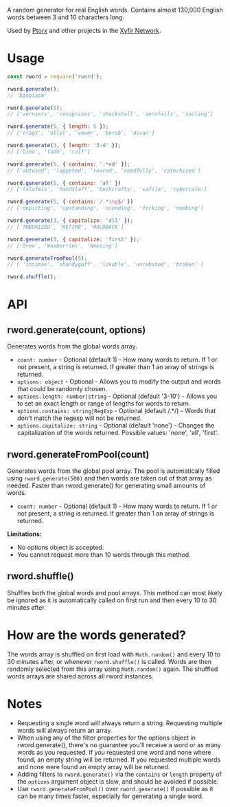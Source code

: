 A random generator for real English words. Contains almost 130,000 English words between 3 and 10 characters long.

Used by [Ptorx](https://ptorx.com/) and other projects in the [Xyfir Network](https://xyfir.com/#/network).

# Usage

```js
const rword = require('rword');

rword.generate();
// 'bioplasm'

rword.generate(5);
// ['verniers', 'recognizes', 'shockstall', 'aerofoils', 'sooling']

rword.generate(5, { length: 5 });
// ['crags', 'allyl', 'vower', 'berob', 'divan']

rword.generate(3, { length: '3-4' });
// ['limo', 'fado', 'calf']

rword.generate(5, { contains: '.*ed' });
// ['outvied', 'lappeted', 'roared', 'needfully', 'catechized']

rword.generate(5, { contains: 'af' })
// ['falafels', 'handstaff', 'bushcrafts', 'cafila', 'cybercafe']

rword.generate(5, { contains: /.*ing$/ })
// ['depicting', 'upstanding', 'scending', 'forking', 'numbing']

rword.generate(3, { capitalize: 'all' });
// ['THEORIZED', 'RETIRE', 'HOLDBACK']

rword.generate(3, { capitalize: 'first' });
// ['Grew', 'Waxberries', 'Neesing']

rword.generateFromPool(5);
// [ 'intimae', 'shandygaff', 'likable', 'unrebated', 'broken' ]

rword.shuffle();
```

# API

## rword.generate(count, options)

Generates words from the global words array.

- `count: number` - Optional (default 1) - How many words to return. If 1 or not present, a string is returned. If greater than 1 an array of strings is returned.
- `options: object` - Optional - Allows you to modify the output and words that could be randomly chosen.
- `options.length: number|string` - Optional (default '3-10') - Allows you to set an exact length or range of lengths for words to return.
- `options.contains: string|RegExp` - Optional (default /.*/) - Words that don't match the regexp will not be returned.
- `options.capitalize: string` - Optional (default 'none') - Changes the capitalization of the words returned. Possible values: 'none', 'all', 'first'.

## rword.generateFromPool(count)

Generates words from the global pool array. The pool is automatically filled using `rword.generate(500)` and then words are taken out of that array as needed. Faster than rword.generate() for generating small amounts of words.

- `count: number` - Optional (default 1) - How many words to return. If 1 or not present, a string is returned. If greater than 1 an array of strings is returned.

**Limitations:**

- No options object is accepted.
- You cannot request more than 10 words through this method.

## rword.shuffle()

Shuffles both the global words and pool arrays. This method can most likely be ignored as it is automatically called on first run and then every 10 to 30 minutes after.

# How are the words generated?

The words array is shuffled on first load with `Math.random()` and every 10 to 30 minutes after, or whenever `rword.shuffle()` is called. Words are then randomly selected from this array using `Math.random()` again. The shuffled words arrays are shared across all rword instances.

# Notes

- Requesting a single word will always return a string. Requesting multiple words will always return an array.
- When using any of the filter properties for the options object in rword.generate(), there's no guarantee you'll receive a word or as many words as you requested. If you requested one word and none where found, an empty string will be returned. If you requested multiple words and none were found an empty array will be returned.
- Adding filters to `rword.generate()` via the `contains` or `length` property of the `options` argument object is slow, and should be avoided if possible.
- Use `rword.generateFromPool()` over `rword.generate()` if possible as it can be many times faster, especially for generating a single word.